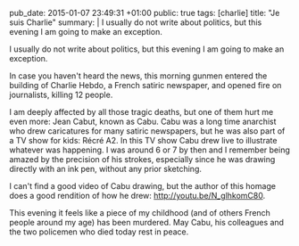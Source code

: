 pub_date: 2015-01-07 23:49:31 +01:00
public: true
tags: [charlie]
title: "Je suis Charlie"
summary: |
    I usually do not write about politics, but this evening I am going to make an exception.
    
I usually do not write about politics, but this evening I am going to make an exception.

In case you haven't heard the news, this morning gunmen entered the building of Charlie Hebdo, a French satiric newspaper, and opened fire on journalists, killing 12 people.

I am deeply affected by all those tragic deaths, but one of them hurt me even more: Jean Cabut, known as Cabu. Cabu was a long time anarchist who drew caricatures for many satiric newspapers, but he was also part of a TV show for kids: Récré A2. In this TV show Cabu drew live to illustrate whatever was happening. I was around 6 or 7 by then and I remember being amazed by the precision of his strokes, especially since he was drawing directly with an ink pen, without any prior sketching.

I can't find a good video of Cabu drawing, but the author of this homage does a good rendition of how he drew: <http://youtu.be/N_glhkomC80>.

This evening it feels like a piece of my childhood (and of others French people around my age) has been murdered. May Cabu, his colleagues and the two policemen who died today rest in peace.

[nytimes]: http://www.nytimes.com/2015/01/08/world/europe/charlie-hebdo-paris-shooting.html?hp&action=click&pgtype=Homepage&module=a-lede-package-region&region=top-news&WT.nav=top-news&_r=0
